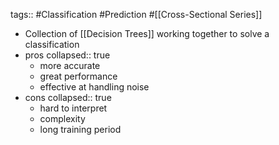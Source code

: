 tags:: #Classification #Prediction #[[Cross-Sectional Series]]

- Collection of [[Decision Trees]] working together to solve a classification
- pros
  collapsed:: true
	- more accurate
	- great performance
	- effective at handling noise
- cons
  collapsed:: true
	- hard to interpret
	- complexity
	- long training period